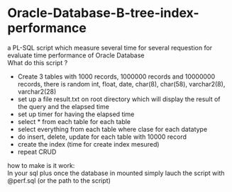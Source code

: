 # Oracle-Database-B-tree-index-performance
a PL-SQL script which measure several time for several requestion for evaluate time performance of Oracle Database  
What do this script ?
* Create 3 tables with 1000 records, 1000000 records and 10000000 records, there is random int, float, date, char(8), char(58), varchar2(8), varchar2(28)
* set up a file result.txt on root directory which will display the result of the query and the elapsed time
* set up timer for having the elapsed time
* select * from each table for each table 
* select everything from each table where clase for each datatype
* do insert, delete, update for each table with 10000 record
* create the index (time for create index mesured)
* repeat CRUD

how to make is it work:  
In your sql plus once the database in mounted simply lauch the script with @perf.sql (or the path to the script)


